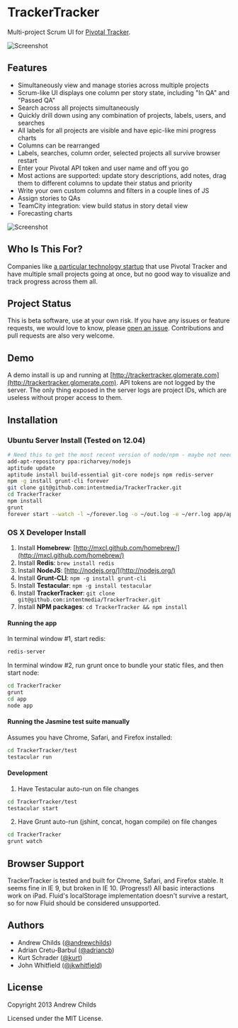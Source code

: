 # TrackerTracker

Multi-project Scrum UI for [Pivotal Tracker](http://www.pivotaltracker.com).

![Screenshot](http://i.imgur.com/Lmylpyh.png)

## Features

* Simultaneously view and manage stories across multiple projects
* Scrum-like UI displays one column per story state, including "In QA" and "Passed QA"
* Search across all projects simultaneously
* Quickly drill down using any combination of projects, labels, users, and searches
* All labels for all projects are visible and have epic-like mini progress charts
* Columns can be rearranged
* Labels, searches, column order, selected projects all survive browser restart
* Enter your Pivotal API token and user name and off you go
* Most actions are supported: update story descriptions, add notes, drag them to different columns to update their status and priority
* Write your own custom columns and filters in a couple lines of JS
* Assign stories to QAs
* TeamCity integration: view build status in story detail view
* Forecasting charts

![Screenshot](http://i.imgur.com/FK00z8H.png)

## Who Is This For?

Companies like [a particular technology startup](http://www.intentmedia.com/) that use Pivotal Tracker and have multiple small projects going at once, but no good way to visualize and track progress across them all.

## Project Status

This is beta software, use at your own risk. If you have any issues or feature requests, we would love to know, please [open an issue](http://github.com/intentmedia/TrackerTracker/issues). Contributions and pull requests are also very welcome.

## Demo

A demo install is up and running at [http://trackertracker.glomerate.com](http://trackertracker.glomerate.com). API tokens are not logged by the server. The only thing exposed in the server logs are project IDs, which are useless without proper access to them.

## Installation

### Ubuntu Server Install (Tested on 12.04)

```sh
# Need this to get the most recent version of node/npm - maybe not needed on 12.10
add-apt-repository ppa:richarvey/nodejs
aptitude update
aptitude install build-essential git-core nodejs npm redis-server
npm -g install grunt-cli forever
git clone git@github.com:intentmedia/TrackerTracker.git
cd TrackerTracker
npm install
grunt
forever start --watch -l ~/forever.log -o ~/out.log -e ~/err.log app/app.js
```

### OS X Developer Install

1. Install **Homebrew**: [http://mxcl.github.com/homebrew/](http://mxcl.github.com/homebrew/)
2. Install **Redis**: `brew install redis`
3. Install **NodeJS**: [http://nodejs.org/](http://nodejs.org/)
4. Install **Grunt-CLI**: `npm -g install grunt-cli`
5. Install **Testacular**: `npm -g install testacular`
6. Install **TrackerTracker**: `git clone git@github.com:intentmedia/TrackerTracker.git`
7. Install **NPM packages**: `cd TrackerTracker && npm install`

#### Running the app

In terminal window #1, start redis:

```sh
redis-server
```

In terminal window #2, run grunt once to bundle your static files, and then start node:

```sh
cd TrackerTracker
grunt
cd app
node app
```

#### Running the Jasmine test suite manually

Assumes you have Chrome, Safari, and Firefox installed:

```sh
cd TrackerTracker/test
testacular run
```

#### Development

1. Have Testacular auto-run on file changes

```sh
cd TrackerTracker/test
testacular start
```

2. Have Grunt auto-run (jshint, concat, hogan compile) on file changes

```sh
cd TrackerTracker
grunt watch
```

## Browser Support

TrackerTracker is tested and built for Chrome, Safari, and Firefox stable. It seems fine in IE 9, but broken in IE 10. (Progress!) All basic interactions work on iPad. Fluid's localStorage implementation doesn't survive a restart, so for now Fluid should be considered unsupported.

## Authors

* Andrew Childs ([@andrewchilds](http://twitter.com/andrewchilds))
* Adrian Cretu-Barbul ([@adriancb](http://twitter.com/adriancb))
* Kurt Schrader ([@kurt](http://twitter.com/kurt))
* John Whitfield ([@jkwhitfield](http://twitter.com/jkwhitfield))

## License

Copyright 2013 Andrew Childs

Licensed under the MIT License.
